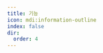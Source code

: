 ```yaml
---
title: 기능
icon: mdi:information-outline
index: false
dir:
  order: 4
---
```


<Catalog base='/ko-kr/manual/introduction/' />
